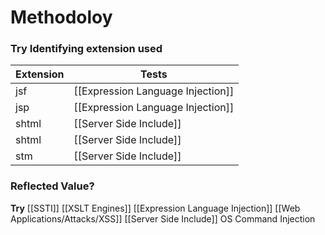 # Methodoloy
### Try Identifying extension used
| Extension |Tests |
| --- | --- |
| jsf | [[Expression Language Injection]]
| jsp | [[Expression Language Injection]]
| shtml | [[Server Side Include]]
| shtml | [[Server Side Include]]
| stm | [[Server Side Include]]

### Reflected Value?
**Try**
[[SSTI]]
[[XSLT Engines]]
[[Expression Language Injection]]
[[Web Applications/Attacks/XSS]]
[[Server Side Include]]
OS Command Injection

